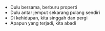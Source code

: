 - Dulu bersama, berburu properti
- Dulu antar jemput sekarang pulang sendiri
- Di kehidupan, kita singgah dan pergi
- Apapun yang terjadi, kita abadi
